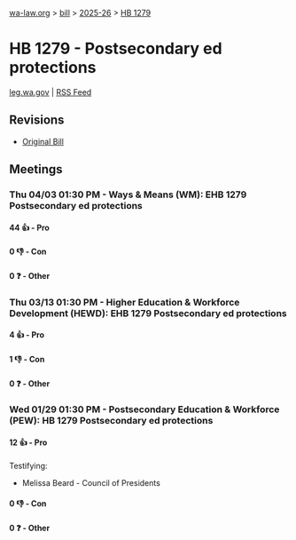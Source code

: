 [wa-law.org](/) > [bill](/bill/) > [2025-26](/bill/2025-26/) > [HB 1279](/bill/2025-26/hb/1279/)

# HB 1279 - Postsecondary ed protections
[leg.wa.gov](https://app.leg.wa.gov/billsummary?BillNumber=1279&Year=2025&Initiative=false) | [RSS Feed](./rss.xml)

## Revisions
* [Original Bill](1/)

## Meetings
### Thu 04/03 01:30 PM - Ways & Means (WM): EHB 1279 Postsecondary ed protections
#### 44 👍 - Pro

#### 0 👎 - Con

#### 0 ❓ - Other

### Thu 03/13 01:30 PM - Higher Education & Workforce Development (HEWD): EHB 1279 Postsecondary ed protections
#### 4 👍 - Pro

#### 1 👎 - Con

#### 0 ❓ - Other

### Wed 01/29 01:30 PM - Postsecondary Education & Workforce (PEW): HB 1279 Postsecondary ed protections
#### 12 👍 - Pro
Testifying:
* Melissa Beard - Council of Presidents

#### 0 👎 - Con

#### 0 ❓ - Other
